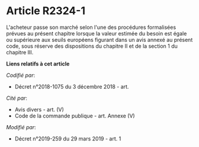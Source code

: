 # Article R2324-1

L'acheteur passe son marché selon l'une des procédures formalisées prévues au présent chapitre lorsque la valeur estimée du
besoin est égale ou supérieure aux seuils européens figurant dans un avis annexé au présent code, sous réserve des
dispositions du chapitre II et de la section 1 du chapitre III.

**Liens relatifs à cet article**

_Codifié par_:

  - Décret n°2018-1075 du 3 décembre 2018 - art.

_Cité par_:

  - Avis divers - art. (V)
  - Code de la commande publique - art. Annexe (V)

_Modifié par_:

  - Décret n°2019-259 du 29 mars 2019 - art. 1
